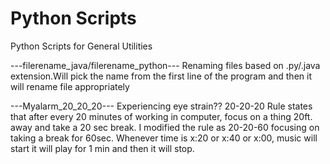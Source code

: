 # Python Scripts
Python Scripts for General Utilities

---filerename_java/filerename_python---
Renaming files based on .py/.java extension.Will pick the name from the first line of the program and then it will rename file appropriately

---Myalarm_20_20_20---
Experiencing eye strain??
20-20-20 Rule states that after every 20 minutes of working in computer, focus on a thing 20ft. away and take a 20 sec break.
I modified the rule as 20-20-60 focusing on taking a break for 60sec.
Whenever time is x:20 or x:40 or x:00, music will start it will play for 1 min and then it will stop.
